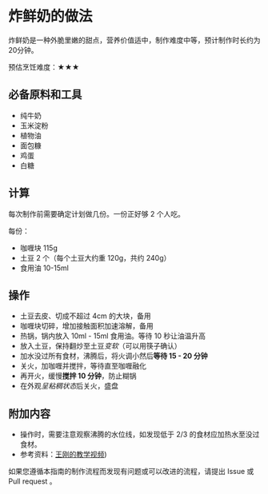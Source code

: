 <!-- 这是 HowToCook 菜谱仓库中的炸鲜奶谱模板文件。 -->
<!-- 注意：在编写时，中文与英文或数字之间必须有且仅有一个空格。 -->
<!-- 注意：在编写时，标题与正文之间必须有且仅有一个空行。 -->

# 炸鲜奶的做法

<!-- 在这里简单介绍菜的特点、营养价值、难度、预计制作时长。 -->
炸鲜奶是一种外脆里嫩的甜点，营养价值适中，制作难度中等，预计制作时长约为20分钟。

<!--
1星：没有特别困难的步骤。只需要将原材料简单混合烹饪即可。大约5分钟即可完成。即使没有做饭经验的人，也可以按照步骤做出像模像样的效果。
2星：包含的步骤非常简单。不太需要烹饪经验，只需要按照步骤进行操作即可。大约10分钟即可完成。即使没有做饭经验的人，也可以按照步骤做出像模像样的效果，但是想要做出完美的效果就需要一定的练习。
3星：包含的步骤不算太复杂。需要一定烹饪经验，能够熟练掌握火候、时间、材料组合的技巧。大约15分钟即可完成。对于有经验的厨师，并不会太难，但是想要做出完美的效果也需要一定的经验加上练习。
4星：包含了很多复杂的步骤。需要精妙的掌握火候、时间、材料组合的技巧。40分钟以内即可完成。即使是有经验的厨师，也需要花费很多时间来准备这道菜，但是做熟练之后，就可以做出非常美味的效果。
5星：包含了很多复杂的步骤。需要精妙的掌握火候、时间、材料组合的技巧。可能需要40分钟以上才能完成。即使是有经验的厨师，也需要花费很多时间来准备这道菜，并且非常容易出现失误。
-->

预估烹饪难度：★★★

## 必备原料和工具

<!-- 在这里列出必需原料。以方便大家快速判断自己手边的材料是否足够。-->

<!-- 注意：某些原料已经在厨房采购部分提及。这里不要重复提及： -->
<!-- 燃气灶, 饮用水, 锅, 食用油, 碗与盘子, 筷子, 炒勺, 洗涤剂, 抹布, 钢丝球, 菜刀 -->

<!-- 可以推荐购买哪个品牌的来方便决策。 -->

- 纯牛奶
- 玉米淀粉
- 植物油
- 面包糠
- 鸡蛋
- 白糖

## 计算

<!-- 这一章节里介绍一些计算公式，求得原料的量、重要的时间参数、混合比例，以便在后续操作中引用。 -->

<!-- 这里有两种情况： -->
<!-- 1. 可能会大批量做菜。例如：食堂给全校学生做西红柿鸡蛋、米饭、米粥。这种情况需要给出计算公式。 -->
<!-- 2. 固定菜量的产品菜。每份的容量一致而永远不会发生变化。这种情况需要给出一份的量。 -->

每次制作前需要确定计划做几份。一份正好够 2 个人吃。

每份：

<!-- 对于大小不一的食材，必须给出质量参考 -->
<!-- 对于可以自行斟酌加量的食材，必须给出建议添加的范围 -->
<!-- 请不要使用有大有小的容器作为单位！这会令人困惑，难以后续精准化。请使用毫升！ -->

- 咖喱块 115g
- 土豆 2 个（每个土豆大约重 120g，共约 240g）
- 食用油 10-15ml

## 操作

<!-- 在这里详细描述做菜的全部流程。 -->
<!-- 不允许使用不精准描述的词汇，例如：`适 量`、`少 量`、`中 量`、`适 当`。 -->
<!-- 在这里，如果操作的食材不是“全部食材”而是“部分食材”，也必须指明。否则默认指定的是全部原料。例如这里‘土豆’表示‘全部准备好的土豆’。 -->

- 土豆去皮、切成不超过 4cm 的大块，备用
- 咖喱块切碎，增加接触面积加速溶解，备用
- 热锅，锅内放入 10ml - 15ml 食用油。等待 10 秒让油温升高
- 放入土豆，保持翻炒至土豆*变软*（可以用筷子确认）<!-- 在描述过程时不得加入上文或原材料中未提及的食材。 -->
- 加水没过所有食材，沸腾后，将火调小然后**等待 15 - 20 分钟** <!-- 对于可以自行斟酌加量的食材，必须给出建议的范围 -->
- 关火，加咖喱并搅拌，等待直至咖喱融化 <!-- 凡是需要等待的步骤必须给出`等待时间计算公式`或`结束一个步骤的判断标准` -->
- 再开火，缓慢**搅拌 10 分钟**，防止糊锅
- 在外观*呈粘稠状态*后关火，盛盘

## 附加内容

<!-- 在这里额外补充一些注意事项、参考资料、安全须知等。 -->

- 操作时，需要注意观察沸腾的水位线，如发现低于 2/3 的食材应加热水至没过食材。
- 参考资料：[王刚的教学视频]([https://www.bilibili.com/video/BV1U7411E7LH/]))

<!-- 必须保留下面的文字。 -->
如果您遵循本指南的制作流程而发现有问题或可以改进的流程，请提出 Issue 或 Pull request 。

<!-- 在提交 Pull Request 前，请删除模板中的所有注释。 -->
